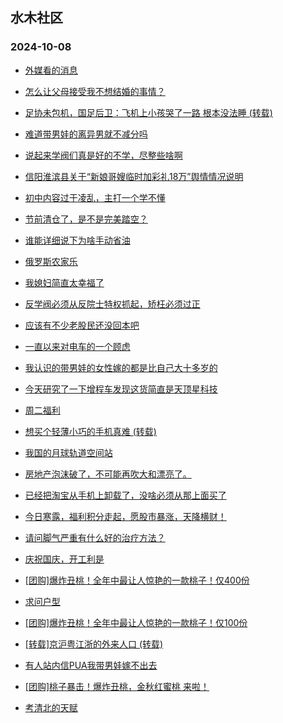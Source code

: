 ## 水木社区 
### 2024-10-08

+ [外媒看的消息](https://www.newsmth.net/nForum/article/OurEstate/3107663)

+ [怎么让父母接受我不想结婚的事情？](https://www.newsmth.net/nForum/article/Age/20376214)

+ [足协未包机，国足后卫：飞机上小孩哭了一路 根本没法睡 (转载)](https://www.newsmth.net/nForum/article/Football/3447852)

+ [难道带男娃的离异男就不减分吗](https://www.newsmth.net/nForum/article/Divorce/2100941)

+ [说起来学阀们真是好的不学，尽整些啥啊](https://www.newsmth.net/nForum/article/QingJiao/890481)

+ [信阳淮滨县关于“新娘哥嫂临时加彩礼18万”舆情情况说明](https://www.newsmth.net/nForum/article/FamilyLife/1766871717)

+ [初中内容过于凌乱，主打一个学不懂](https://www.newsmth.net/nForum/article/PreUnivEdu/212745)

+ [节前清仓了，是不是完美踏空？](https://www.newsmth.net/nForum/article/Stock/10946022)

+ [谁能详细说下为啥手动省油](https://www.newsmth.net/nForum/article/AutoWorld/1944928426)

+ [俄罗斯农家乐](https://www.newsmth.net/nForum/article/Russia_Slavic/30534)

+ [我媳妇简直太幸福了](https://www.newsmth.net/nForum/article/FamilyLife/1766873246)

+ [反学阀必须从反院士特权抓起，矫枉必须过正](https://www.newsmth.net/nForum/article/QingJiao/890742)

+ [应该有不少老股民还没回本吧](https://www.newsmth.net/nForum/article/Stock/10947406)

+ [一直以来对电车的一个顾虑](https://www.newsmth.net/nForum/article/GreenAuto/1684457)

+ [我认识的带男娃的女性嫁的都是比自己大十多岁的](https://www.newsmth.net/nForum/article/Divorce/2100988)

+ [今天研究了一下增程车发现这货简直是天顶星科技](https://www.newsmth.net/nForum/article/AutoWorld/1944928566)

+ [周二福利](https://www.newsmth.net/nForum/article/Russia_Slavic/30389)

+ [想买个轻薄小巧的手机真难 (转载)](https://www.newsmth.net/nForum/article/Mobile/1949069)

+ [我国的月球轨道空间站](https://www.newsmth.net/nForum/article/Aero/468499)

+ [房地产泡沫破了，不可能再吹大和漂亮了。](https://www.newsmth.net/nForum/article/OurEstate/3108204)

+ [已经把淘宝从手机上卸载了，没啥必须从那上面买了](https://www.newsmth.net/nForum/article/CouponsLife/4504591)

+ [今日寒露，福利积分走起，愿股市暴涨，天降横财！](https://www.newsmth.net/nForum/article/Single/4592426)

+ [请问脚气严重有什么好的治疗方法？](https://www.newsmth.net/nForum/article/HealthyLife/88441)

+ [庆祝国庆，开工利是](https://www.newsmth.net/nForum/article/Couplet/73184)

+ [[团购]爆炸丑桃！全年中最让人惊艳的一款桃子！仅400份](https://www.newsmth.net/nForum/article/ADAgent_TG/1326643)

+ [求问户型](https://www.newsmth.net/nForum/article/OurEstate/3108316)

+ [[团购]爆炸丑桃！全年中最让人惊艳的一款桃子！仅100份](https://www.newsmth.net/nForum/article/ADAgent_TG/1326643)

+ [[转载]京沪粤江浙的外来人口 (转载)](https://www.newsmth.net/nForum/article/Geography/599206)

+ [有人站内信PUA我带男娃嫁不出去](https://www.newsmth.net/nForum/article/Divorce/2101137)

+ [[团购]桃子暴击！爆炸丑桃，金秋红蜜桃 来啦！](https://www.newsmth.net/nForum/article/ADAgent_TG/1326643)

+ [考清北的天赋](https://www.newsmth.net/nForum/article/PreUnivEdu/213043)

